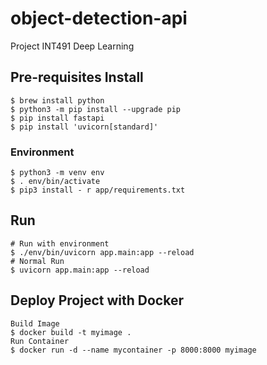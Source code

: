 # object-detection-api
Project INT491 Deep Learning

## Pre-requisites Install
````
$ brew install python
$ python3 -m pip install --upgrade pip
$ pip install fastapi
$ pip install 'uvicorn[standard]'
````
### Environment
````
$ python3 -m venv env
$ . env/bin/activate
$ pip3 install - r app/requirements.txt
````
## Run
````
# Run with environment
$ ./env/bin/uvicorn app.main:app --reload
# Normal Run
$ uvicorn app.main:app --reload
````

## Deploy Project with Docker
````
Build Image
$ docker build -t myimage .
Run Container
$ docker run -d --name mycontainer -p 8000:8000 myimage
````
